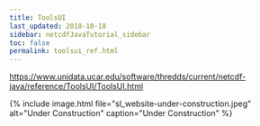 ```yaml
---
title: ToolsUI
last_updated: 2018-10-18
sidebar: netcdfJavaTutorial_sidebar
toc: false
permalink: toolsui_ref.html
---
```


https://www.unidata.ucar.edu/software/thredds/current/netcdf-java/reference/ToolsUI/ToolsUI.html

{% include image.html file="sl_website-under-construction.jpeg" alt="Under Construction" caption="Under Construction" %}
